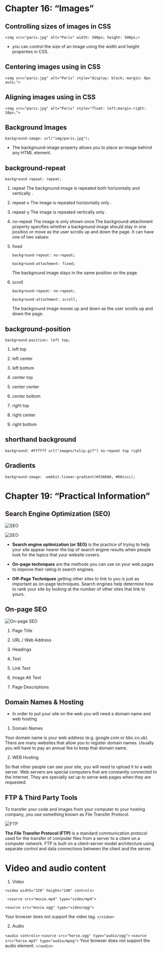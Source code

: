 # Chapter 16: “Images”

## Controlling sizes of images in CSS


`<img src="paris.jpg" alt="Paris" width: 500px; height: 500px;>`

+ you can control the size of an image using the width and height properties in CSS.




## Centering images using in CSS


`<img src="paris.jpg" alt="Paris" style="display: block; margin: 0px auto;">`


## Aligning images using in CSS


`<img src="paris.jpg" alt="Paris" style="float: left;margin-right: 10px;">`

## Background Images


`background-image: url("img/paris.jpg");`

+ The background-image property allows you to place an image behind any HTML element. 




## background-repeat

 `background-repeat: repeat;`

1. repeat
The background image is repeated both horizontally and vertically .

2. repeat-x
The image is repeated horizontally only .

3. repeat-y
The image is repeated vertically only .


4. no-repeat
The image is only shown once.The background-attachment property specifies whether a background image should stay in one position or move as the user scrolls up and down the page. It can have one of two values:

  1. fixed

       `background-repeat: no-repeat;`

       `background-attachment: fixed;`

     The background image stays in the same position on the page.

  2. scroll

       `background-repeat: no-repeat;`

       `background-attachment: scroll;`

     The background image moves up and down as the user scrolls up and down the page.

## background-position

`background-position: left top;`

 1. left top

 2. left center

 3. left bottom

 4. center top

 5. center center

 6. center bottom

 7. right top

 8. right center

 9. right bottom

## shorthand background

`background: #ffffff url("images/tulip.gif") no-repeat top right`


## Gradients


`background-image: -webkit-linear-gradient(#336666, #66cccc); `





# Chapter 19: “Practical Information”

## Search Engine Optimization (SEO)

![SEO](https://www.oberlo.com/media/1603954182-seo-article-header.png?fit=max&fm=jpg&w=1824)

![SEO](https://hurricaneddm.com/wp-content/uploads/2019/10/search-engine-optimization-img-02.png)

+ **Search engine optimization (or SEO)** is the practice of trying to help your site appear nearer the top of search engine results when people look for the topics that your website covers.

+ **On-page techniques** are the methods you can use on your web pages to improve their rating in search engines.


+ **Off-Page Techniques** getting other sites to link to you is just as important as on-page techniques. Search engines help determine how to rank your site by looking at the number of other sites that link to yours.



## On-page SEO

![On-page SEO](https://www.attorneyseoranking.com/wp-content/uploads/2015/04/on-page-seo.png)

1. Page Title

2. URL / Web Address

3. Headings

4. Text

5. Link Text

6. Image Alt Text

7. Page Descriptions


## Domain Names & Hosting

+ In order to put your site on the web you will need a domain name and web hosting

1. Domain Names

Your domain name is your web address (e.g. google.com or bbc.co.uk). There are many websites that allow you to register domain names. Usually you will have to pay an annual fee to keep that domain name.

2. WEB Hosting

So that other people can see your site, you will need to upload it to a web server. Web servers are special computers that are constantly connected to the Internet. They are specially set up to serve web pages when they are requested.


## FTP & Third Party Tools

To transfer your code and images from your computer to your hosting company, you use something known as File Transfer Protocol.



![FTP](https://lh3.googleusercontent.com/proxy/_wKlvSuFTJaeMfYLVTck5uQQSGgrBqAYDt3bM18goy5yv2iGH5y5jG3oMbwmwh2-992wljbrv1rbZ5yIvtRn-7h4f7dsnWF-UZYr-3GC2rz9)


**The File Transfer Protocol (FTP)** is a standard communication protocol used for the transfer of computer files from a server to a client on a computer network. FTP is built on a client–server model architecture using separate control and data connections between the client and the server.


# Video and audio content

1. Video

`<video width="320" height="240" controls>`

 ` <source src="movie.mp4" type="video/mp4">`

  `<source src="movie.ogg" type="video/ogg">`

  Your browser does not support the video tag.
`</video>`



2. Audio 

`<audio controls>`
  `<source src="horse.ogg" type="audio/ogg">`
  `<source src="horse.mp3" type="audio/mpeg">`
  Your browser does not support the audio element.
`</audio>`



